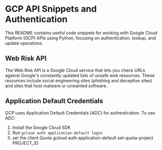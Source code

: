 # GCP API Snippets and Authentication

This README contains useful code snippets for working with Google Cloud Platform (GCP) APIs using Python, focusing on authentication, lookup, and update operations.

## Web Risk API
The Web Risk API is a Google Cloud service that lets you check URLs against Google's constantly updated lists of unsafe web resources. These resources include social engineering sites (phishing and deceptive sites) and sites that host malware or unwanted software.

## Application Default Credentials

GCP uses Application Default Credentials (ADC) for authentication. To use ADC:

1. Install the Google Cloud SDK
2. Run `gcloud auth application-default login`
3. set the client Quota gcloud auth application-default set-quota-project PROJECT_ID 